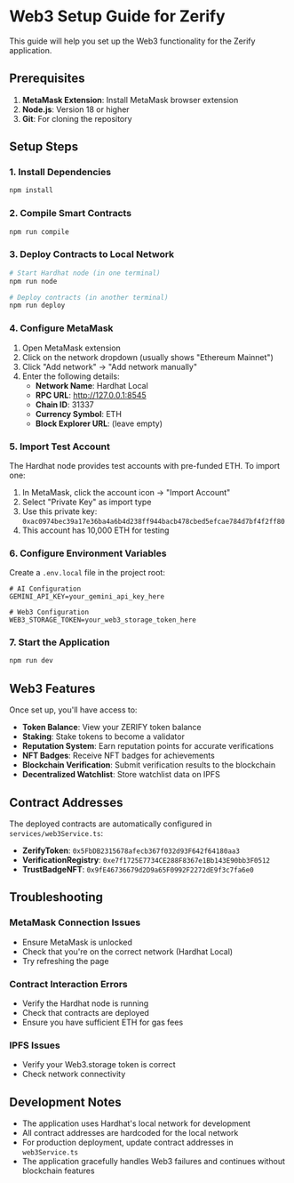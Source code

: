 # Web3 Setup Guide for Zerify

This guide will help you set up the Web3 functionality for the Zerify application.

## Prerequisites

1. **MetaMask Extension**: Install MetaMask browser extension
2. **Node.js**: Version 18 or higher
3. **Git**: For cloning the repository

## Setup Steps

### 1. Install Dependencies

```bash
npm install
```

### 2. Compile Smart Contracts

```bash
npm run compile
```

### 3. Deploy Contracts to Local Network

```bash
# Start Hardhat node (in one terminal)
npm run node

# Deploy contracts (in another terminal)
npm run deploy
```

### 4. Configure MetaMask

1. Open MetaMask extension
2. Click on the network dropdown (usually shows "Ethereum Mainnet")
3. Click "Add network" → "Add network manually"
4. Enter the following details:
   - **Network Name**: Hardhat Local
   - **RPC URL**: http://127.0.0.1:8545
   - **Chain ID**: 31337
   - **Currency Symbol**: ETH
   - **Block Explorer URL**: (leave empty)

### 5. Import Test Account

The Hardhat node provides test accounts with pre-funded ETH. To import one:

1. In MetaMask, click the account icon → "Import Account"
2. Select "Private Key" as import type
3. Use this private key: `0xac0974bec39a17e36ba4a6b4d238ff944bacb478cbed5efcae784d7bf4f2ff80`
4. This account has 10,000 ETH for testing

### 6. Configure Environment Variables

Create a `.env.local` file in the project root:

```env
# AI Configuration
GEMINI_API_KEY=your_gemini_api_key_here

# Web3 Configuration  
WEB3_STORAGE_TOKEN=your_web3_storage_token_here
```

### 7. Start the Application

```bash
npm run dev
```

## Web3 Features

Once set up, you'll have access to:

- **Token Balance**: View your ZERIFY token balance
- **Staking**: Stake tokens to become a validator
- **Reputation System**: Earn reputation points for accurate verifications
- **NFT Badges**: Receive NFT badges for achievements
- **Blockchain Verification**: Submit verification results to the blockchain
- **Decentralized Watchlist**: Store watchlist data on IPFS

## Contract Addresses

The deployed contracts are automatically configured in `services/web3Service.ts`:

- **ZerifyToken**: `0x5FbDB2315678afecb367f032d93F642f64180aa3`
- **VerificationRegistry**: `0xe7f1725E7734CE288F8367e1Bb143E90bb3F0512`
- **TrustBadgeNFT**: `0x9fE46736679d2D9a65F0992F2272dE9f3c7fa6e0`

## Troubleshooting

### MetaMask Connection Issues
- Ensure MetaMask is unlocked
- Check that you're on the correct network (Hardhat Local)
- Try refreshing the page

### Contract Interaction Errors
- Verify the Hardhat node is running
- Check that contracts are deployed
- Ensure you have sufficient ETH for gas fees

### IPFS Issues
- Verify your Web3.storage token is correct
- Check network connectivity

## Development Notes

- The application uses Hardhat's local network for development
- All contract addresses are hardcoded for the local network
- For production deployment, update contract addresses in `web3Service.ts`
- The application gracefully handles Web3 failures and continues without blockchain features
